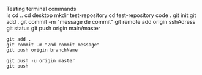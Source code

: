 Testing terminal commands  
        ls
        cd .. 
        cd desktop
        mkdir test-repository
        cd test-repository
        code .
        git init
        git add .
        git commit -m "message de commit"
        git remote add origin sshAdress
        git status
        git push origin main/master


    git add .
    git commit -m "2nd commit message"
    git push origin branchName

    git push -u origin master
    git push
